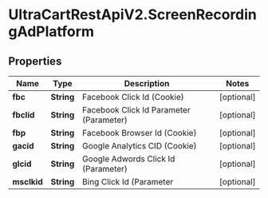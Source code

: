 # UltraCartRestApiV2.ScreenRecordingAdPlatform

## Properties
Name | Type | Description | Notes
------------ | ------------- | ------------- | -------------
**fbc** | **String** | Facebook Click Id (Cookie) | [optional] 
**fbclid** | **String** | Facebook Click Id Parameter (Parameter) | [optional] 
**fbp** | **String** | Facebook Browser Id (Cookie) | [optional] 
**gacid** | **String** | Google Analytics CID (Cookie) | [optional] 
**glcid** | **String** | Google Adwords Click Id (Parameter) | [optional] 
**msclkid** | **String** | Bing Click Id (Parameter | [optional] 


